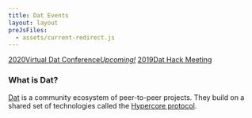```yaml
---
title: Dat Events
layout: layout
preJsFiles:
  - assets/current-redirect.js
---
```


<div id="index-hero">
<a href="/2020/"><span>2020</span>Virtual Dat Conference<em>Upcoming!</em></a>
<a href="/2019/"><span>2019</span>Dat Hack Meeting</a>
</div>

### What is Dat?
[Dat](https://dat.foundation) is a community ecosystem of peer-to-peer projects. They build on a shared set of technologies called the [Hypercore protocol](https://hypercore-protocol.org).
